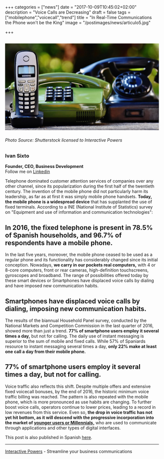 +++
categories = ["news"]
date = "2017-10-09T10:45:02+02:00"
description = "Voice Calls are Decreasing"
draft = false
tags = ["mobilephone","voicecall","trend"]
title = "In Real-Time Communications the Phone won't be the King"
image = "/postimages/news/articulo5.jpg"

+++

![article4](/postimages/news/articulo5.jpg)
------------
###### Photo Source: Shutterstock licensed to Interactive Powers

###	Ivan Sixto  
**Founder, CEO, Business Development**  
Follow me on [Linkedin](https://www.linkedin.com/in/isixto/)


Telephone dominated customer attention services of companies over any other channel, since its popularization during the first half of the twentieth century. The invention of the mobile phone did not particularly harm its  leadership, as far as at first it was simply mobile phone handsets. **Today, the mobile phone is a widespread device** that has supplanted the use of fixed terminals. According to a INE (National Institute of Statistics) survey on "Equipment and use of information and communication technologies":

## In 2016, the fixed telephone is present in 78.5% of Spanish households, and 96.7% of respondents have a mobile phone.

In the last five years, moreover, the mobile phone ceased to be used as a regular phone and its functionality has considerably changed since its initial conception. Nowadays, **we carry in our pockets real computers,** with 4 or 8-core computers, front or rear cameras, high-definition touchscreens, gyroscopes and broadband. The range of possibilities offered today by these smart devices or Smartphones have displaced voice calls by dialing and have imposed new communication habits.

## Smartphones have displaced voice calls by dialing, imposing new communication habits.

The results of the biannual Household Panel survey, conducted by the National Markets and Competition Commission in the last quarter of 2016, showed more than just a trend. **77% of smartphone users employ it several times a day,** but not for calling. The daily use of instant messaging is superior to the sum of mobile and fixed calls. While 57% of Spaniards resource to instant messaging several times a day, **only 22% make at least one call a day from their mobile phone.**

## 77% of smartphone users employ it several times a day, but not for calling.

Voice traffic also reflects this shift. Despite multiple offers and extensive fixed voicecall bonuses, by the end of 2016, the historic minimum voice traffic billing was reached. The pattern is also repeated with the mobile phone, which is more pronounced as use habits are changing. To further boost voice calls, operators continue to lower prices, leading to a record in low revenues from this service. Even so, **the drop in voice traffic has not yet hit bottom, as it will descend with the progressive incorporation into the market of [younger users or Millennials,](http://localhost:1313/post/trends/millennials-phone/)** who are used to communicate through applications and other types of digital interfaces.


This post is also published in Spanish [here](https://www.linkedin.com/pulse/transformaci%C3%B3n-digital-una-ventana-de-oportunidades-para-iv%C3%A1n-sixto?trk=mp-reader-card).

---
[Interactive Powers](http://www.ivrpowers.com/) - Streamline your business communications


